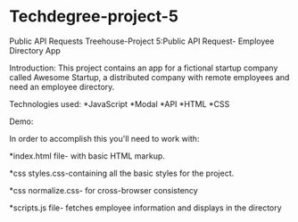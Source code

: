 # Techdegree-project-5
 Public API Requests
 Treehouse-Project 5:Public API Request- Employee Directory App

Introduction:
This project contains an app for a fictional startup company called Awesome Startup, a distributed company with remote employees and need an employee directory.

Technologies used:
*JavaScript
*Modal
*API
*HTML
*CSS

Demo:


In order to accomplish this you'll need to work with:

*index.html file- with basic HTML markup.

*css styles.css-containing all the basic styles for the project.

*css normalize.css- for cross-browser consistency 

*scripts.js file- fetches employee information and displays in the directory
